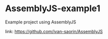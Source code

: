 AssemblyJS-example1
===================

Example project using AssemblyJS

link: https://github.com/ivan-saorin/AssemblyJS
